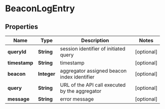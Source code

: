 
# BeaconLogEntry

## Properties
Name | Type | Description | Notes
------------ | ------------- | ------------- | -------------
**queryId** | **String** | session identifier of initiated query  |  [optional]
**timestamp** | **String** | timestamp  |  [optional]
**beacon** | **Integer** | aggregator assigned beacon index identifier  |  [optional]
**query** | **String** | URL of the API call executed by the aggregator  |  [optional]
**message** | **String** | error message  |  [optional]



